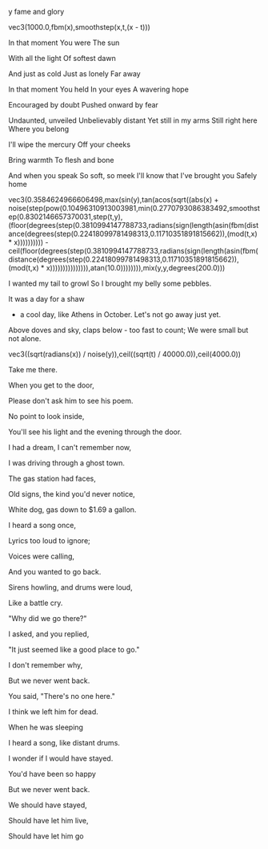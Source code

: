 y
fame and glory

vec3(1000.0,fbm(x),smoothstep(x,t,(x - t)))




In that moment
You were
The sun

With all the light
Of softest dawn

And just as cold
Just as lonely
Far away

In that moment
You held
In your eyes
A wavering hope

Encouraged by doubt
Pushed onward by fear

Undaunted, unveiled
Unbelievably distant
Yet still in my arms
Still right here
Where you belong

I'll wipe the mercury
Off your cheeks

Bring warmth
To flesh and bone

And when you speak
So soft, so meek
I'll know that I've brought you
Safely home

vec3(0.3584624966606498,max(sin(y),tan(acos(sqrt((abs(x) + noise(step(pow(0.10496310913003981,min(0.2770793086383492,smoothstep(0.8302146657370031,step(t,y),(floor(degrees(step(0.3810994147788733,radians(sign(length(asin(fbm(distance(degrees(step(0.22418099781498313,0.11710351891815662)),(mod(t,x) * x)))))))))) - ceil(floor(degrees(step(0.3810994147788733,radians(sign(length(asin(fbm(distance(degrees(step(0.22418099781498313,0.11710351891815662)),(mod(t,x) * x))))))))))))))),atan(10.0)))))))),mix(y,y,degrees(200.0)))



I wanted my tail to growl
So I brought my belly some pebbles.

It was a day for a shaw
- a cool day,  like Athens in October.
Let's not go away just yet.

Above doves and sky, claps below -
too fast to count;
We were small but not alone.

vec3((sqrt(radians(x)) / noise(y)),ceil((sqrt(t) / 40000.0)),ceil(4000.0))

Take me there.

When you get to the door,

Please don't ask him to see his poem.

No point to look inside,

You'll see his light and the evening through the door.

I had a dream, I can't remember now,

I was driving through a ghost town.

The gas station had faces,

Old signs, the kind you'd never notice,

White dog, gas down to $1.69 a gallon.

I heard a song once,

Lyrics too loud to ignore;

Voices were calling,

And you wanted to go back.

Sirens howling, and drums were loud,

Like a battle cry.

"Why did we go there?"

I asked, and you replied,

"It just seemed like a good place to go."

I don't remember why,

But we never went back.

You said, "There's no one here."

I think we left him for dead.

When he was sleeping

I heard a song, like distant drums.

I wonder if I would have stayed.

You'd have been so happy

But we never went back.

We should have stayed,

Should have let him live,

Should have let him go
